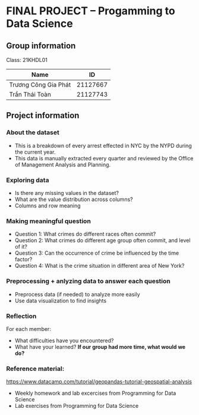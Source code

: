 # FINAL PROJECT – Progamming to Data Science

## Group information

Class: 21KHDL01

| Name              | ID       |
|-------------------|----------|
| Trương Công Gia Phát |21127667|
| Trần Thái Toàn  | 21127743 |

## Project information

### About the dataset

* This is a breakdown of every arrest effected in NYC by the NYPD during the current year.
* This data is manually extracted every quarter and reviewed by the Office of Management Analysis and Planning.

### Exploring data

* Is there any missing values in the dataset?
* What are the value distribution across columns?
* Columns and row meaning

### Making meaningful question

* Question 1: What crimes do different races often commit?
* Question 2: What crimes do different age group often commit, and level of it? 
* Question 3: Can the occurrence of crime be influenced by the time factor?
* Question 4: What is the crime situation in different area of New York?

### Preprocessing + anlyzing data to answer each question
* Preprocess data (if needed) to analyze more easily
* Use data visualization to find insights

### Reflection
For each member:
* What difficulties have you encountered?
* What have your learned?
**If our group had more time, what would we do?**

### Reference material:
https://www.datacamp.com/tutorial/geopandas-tutorial-geospatial-analysis
* Weekly homework and lab excercises from Programming for Data Science
* Lab exercises from Programming for Data Science
